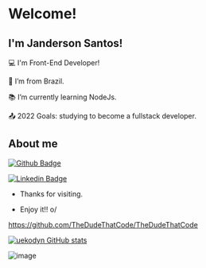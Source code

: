 # Welcome!


## I'm Janderson Santos!


:computer: I'm Front-End Developer!

:house_with_garden: I’m from Brazil.

:books: I’m currently learning NodeJs.

:outbox_tray: 2022 Goals: studying to become a fullstack developer.

 

## About me

[![Github Badge](https://img.shields.io/badge/-Github-000?style=flat-square&logo=Github&logoColor=white&link=LINK_GIT)](https://github.com/uekodyn)

[![Linkedin Badge](https://img.shields.io/badge/-LinkedIn-blue?style=flat-square&logo=Linkedin&logoColor=white&link=https://www.linkedin.com/in/janderson-santos-03792b187/)](https://www.linkedin.com/in/janderson-santos-03792b187/)

- Thanks for visiting.

- Enjoy it!! o/

https://github.com/TheDudeThatCode/TheDudeThatCode

[![uekodyn GitHub stats](https://github-readme-stats.vercel.app/api?username=uekodyn)](https://github.com/uekodyn/github-readme-stats)

![image]({https://github-readme-stats.vercel.app/api/top-langs/?username={uekodyn}})

